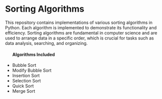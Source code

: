 <h1>Sorting Algorithms</h1>

<p>This repository contains implementations of various sorting algorithms in Python. Each algorithm is implemented to demonstrate its functionality and efficiency. Sorting algorithms are fundamental in computer science and are used to arrange data in a specific order, which is crucial for tasks such as data analysis, searching, and organizing.</p>

<ul>
  <h4>Algorithms Included</h4>
    <li>Bubble Sort</li>
    <li>Modify Bubble Sort</li>
    <li>Insertion Sort</li>
    <li>Selection Sort</li>
    <li>Quick Sort</li>
    <li>Merge Sort</li>
</ul>
